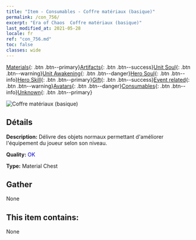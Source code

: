 ```yaml
---
title: "Item - Consumables - Coffre matériaux (basique)"
permalink: /con_756/
excerpt: "Era of Chaos  Coffre matériaux (basique)"
last_modified_at: 2021-05-28
locale: fr
ref: "con_756.md"
toc: false
classes: wide
---
```

 [Materials](/ItemsFR/){: .btn .btn--primary}[Artifacts](/ItemsFR/Artifacts/){: .btn .btn--success}[Unit Soul](/ItemsFR/UnitSoul/){: .btn .btn--warning}[Unit Awakening](/ItemsFR/UnitAwakening/){: .btn .btn--danger}[Hero Soul](/ItemsFR/HeroSoul/){: .btn .btn--info}[Hero Skill](/ItemsFR/HeroSkill/){: .btn .btn--primary}[Gift](/ItemsFR/Gift/){: .btn .btn--success}[Event related](/ItemsFR/Events/){: .btn .btn--warning}[Avatars](/ItemsFR/Avatars/){: .btn .btn--danger}[Consumables](/ItemsFR/Consumables/){: .btn .btn--info}[Unknown](/ItemsFR/Unknown/){: .btn .btn--primary}

 ![Coffre matériaux (basique)](/images/t/i_304002.png)

## Détails
 **Description:** Délivre des objets normaux permettant d'améliorer l'équipement du joueur selon son niveau.

 **Quality:** <span style="color: #0000CD">OK</span>

 **Type:** Material Chest

## Gather

  None

## This item contains:

  None

